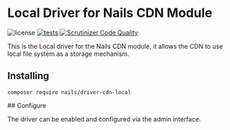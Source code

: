 # Local Driver for Nails CDN Module

![license](https://img.shields.io/badge/license-MIT-green.svg)
[![tests](https://github.com/nails/driver-cdn-local/actions/workflows/build_and_test.yml/badge.svg)](https://github.com/nails/driver-cdn-local/actions)
[![Scrutinizer Code Quality](https://scrutinizer-ci.com/g/nails/driver-cdn-local/badges/quality-score.png)](https://scrutinizer-ci.com/g/nails/driver-cdn-local)

This is the Local driver for the Nails CDN module, it allows the CDN to use local file system as a storage mechanism.


## Installing

    composer require nails/driver-cdn-local


## Configure

The driver can be enabled and configured via the admin interface.

